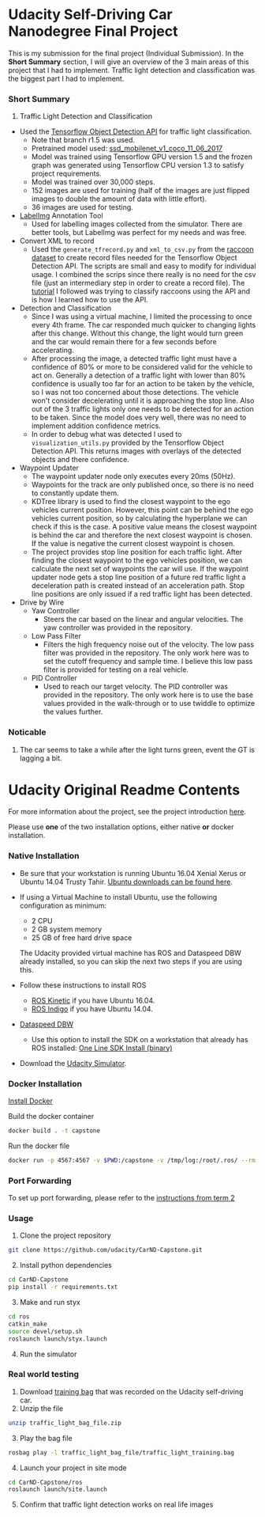 # Udacity Self-Driving Car Nanodegree Final Project

This is my submission for the final project (Individual Submission).  In the **Short Summary** section, I will give an overview of the 3 main areas of this project that I had to implement.  Traffic light detection and classification was the biggest part I had to implement.

### Short Summary

1. Traffic Light Detection and Classification
  - Used the [Tensorflow Object Detection API](https://github.com/tensorflow/models/tree/r1.5/research/object_detection) for traffic light classification.
    - Note that branch r1.5 was used.
    - Pretrained model used: [ssd_mobilenet_v1_coco_11_06_2017](http://download.tensorflow.org/models/object_detection/ssd_mobilenet_v1_coco_11_06_2017.tar.gz)
    - Model was trained using Tensorflow GPU version 1.5 and the frozen graph was generated using Tensorflow CPU version 1.3 to satisfy project requirements.
    - Model was trained over 30,000 steps.
    - 152 images are used for training (half of the images are just flipped images to double the amount of data with little effort).
    - 36 images are used for testing.
  - [LabelImg](https://github.com/tzutalin/labelImg) Annotation Tool
    - Used for labelling images collected from the simulator.  There are better tools, but LabelImg was perfect for my needs and was free.
  - Convert XML to record
    - Used the `generate_tfrecord.py` and `xml_to_csv.py` from the [raccoon dataset](https://github.com/datitran/raccoon_dataset) to create record files needed for the Tensorflow Object Detection API.  The scripts are small and easy to modify for individual usage. I combined the scrips since there really is no need for the csv file (just an intermediary step in order to create a record file).  The [tutorial](https://towardsdatascience.com/how-to-train-your-own-object-detector-with-tensorflows-object-detector-api-bec72ecfe1d9) I followed was trying to classify raccoons using the API and is how I learned how to use the API.
  - Detection and Classification
    - Since I was using a virtual machine, I limited the processing to once every 4th frame.  The car responded much quicker to changing lights after this change.  Without this change, the light would turn green and the car would remain there for a few seconds before accelerating.
    - After processing the image, a detected traffic light must have a confidence of 80% or more to be considered valid for the vehicle to act on.  Generally a detection of a traffic light with lower than 80% confidence is usually too far for an action to be taken by the vehicle, so I was not too concerned about those detections.  The vehicle won't consider decelerating until it is approaching the stop line.  Also out of the 3 traffic lights only one needs to be detected for an action to be taken.  Since the model does very well, there was no need to implement addition confidence metrics.
    - In order to debug what was detected I used to `visualization_utils.py` provided by the Tensorflow Object Detection API.  This returns images with overlays of the detected objects and there confidence.
- Waypoint Updater
  - The waypoint updater node only executes every 20ms (50Hz).
  - Waypoints for the track are only published once, so there is no need to constantly update them.  
  - KDTree library is used to find the closest waypoint to the ego vehicles current position.  However, this point can be behind the ego vehicles current position, so by calculating the hyperplane we can check if this is the case.  A positive value means the closest waypoint is behind the car and therefore the next closest waypoint is chosen. If the value is negative the current closest waypoint is chosen.
  - The project provides stop line position for each traffic light.  After finding the closest waypoint to the ego vehicles position, we can calculate the next set of waypoints the car will use.  If the waypoint updater node gets a stop line position of a future red traffic light a deceleration path is created instead of an acceleration path.  Stop line positions are only issued if a red traffic light has been detected.
- Drive by Wire
  - Yaw Controller
    - Steers the car based on the linear and angular velocities.  The yaw controller was provided in the repository.
  - Low Pass Filter
    - Filters the high frequency noise out of the velocity.  The low pass filter was provided in the repository.  The only work here was to set the cutoff frequency and sample time.  I believe this low pass filter is provided for testing on a real vehicle.
  - PID Controller
    - Used to reach our target velocity.  The PID controller was provided in the repository.  The only work here is to use the base values provided in the walk-through or to use twiddle to optimize the values further.


### Noticable

1. The car seems to take a while after the light turns green, event the GT is lagging a bit.


# Udacity Original Readme Contents


For more information about the project, see the project introduction [here](https://classroom.udacity.com/nanodegrees/nd013/parts/6047fe34-d93c-4f50-8336-b70ef10cb4b2/modules/e1a23b06-329a-4684-a717-ad476f0d8dff/lessons/462c933d-9f24-42d3-8bdc-a08a5fc866e4/concepts/5ab4b122-83e6-436d-850f-9f4d26627fd9).

Please use **one** of the two installation options, either native **or** docker installation.

### Native Installation

* Be sure that your workstation is running Ubuntu 16.04 Xenial Xerus or Ubuntu 14.04 Trusty Tahir. [Ubuntu downloads can be found here](https://www.ubuntu.com/download/desktop).
* If using a Virtual Machine to install Ubuntu, use the following configuration as minimum:
  * 2 CPU
  * 2 GB system memory
  * 25 GB of free hard drive space

  The Udacity provided virtual machine has ROS and Dataspeed DBW already installed, so you can skip the next two steps if you are using this.

* Follow these instructions to install ROS
  * [ROS Kinetic](http://wiki.ros.org/kinetic/Installation/Ubuntu) if you have Ubuntu 16.04.
  * [ROS Indigo](http://wiki.ros.org/indigo/Installation/Ubuntu) if you have Ubuntu 14.04.
* [Dataspeed DBW](https://bitbucket.org/DataspeedInc/dbw_mkz_ros)
  * Use this option to install the SDK on a workstation that already has ROS installed: [One Line SDK Install (binary)](https://bitbucket.org/DataspeedInc/dbw_mkz_ros/src/81e63fcc335d7b64139d7482017d6a97b405e250/ROS_SETUP.md?fileviewer=file-view-default)
* Download the [Udacity Simulator](https://github.com/udacity/CarND-Capstone/releases).

### Docker Installation
[Install Docker](https://docs.docker.com/engine/installation/)

Build the docker container
```bash
docker build . -t capstone
```

Run the docker file
```bash
docker run -p 4567:4567 -v $PWD:/capstone -v /tmp/log:/root/.ros/ --rm -it capstone
```

### Port Forwarding
To set up port forwarding, please refer to the [instructions from term 2](https://classroom.udacity.com/nanodegrees/nd013/parts/40f38239-66b6-46ec-ae68-03afd8a601c8/modules/0949fca6-b379-42af-a919-ee50aa304e6a/lessons/f758c44c-5e40-4e01-93b5-1a82aa4e044f/concepts/16cf4a78-4fc7-49e1-8621-3450ca938b77)

### Usage

1. Clone the project repository
```bash
git clone https://github.com/udacity/CarND-Capstone.git
```

2. Install python dependencies
```bash
cd CarND-Capstone
pip install -r requirements.txt
```
3. Make and run styx
```bash
cd ros
catkin_make
source devel/setup.sh
roslaunch launch/styx.launch
```
4. Run the simulator

### Real world testing
1. Download [training bag](https://s3-us-west-1.amazonaws.com/udacity-selfdrivingcar/traffic_light_bag_file.zip) that was recorded on the Udacity self-driving car.
2. Unzip the file
```bash
unzip traffic_light_bag_file.zip
```
3. Play the bag file
```bash
rosbag play -l traffic_light_bag_file/traffic_light_training.bag
```
4. Launch your project in site mode
```bash
cd CarND-Capstone/ros
roslaunch launch/site.launch
```
5. Confirm that traffic light detection works on real life images
